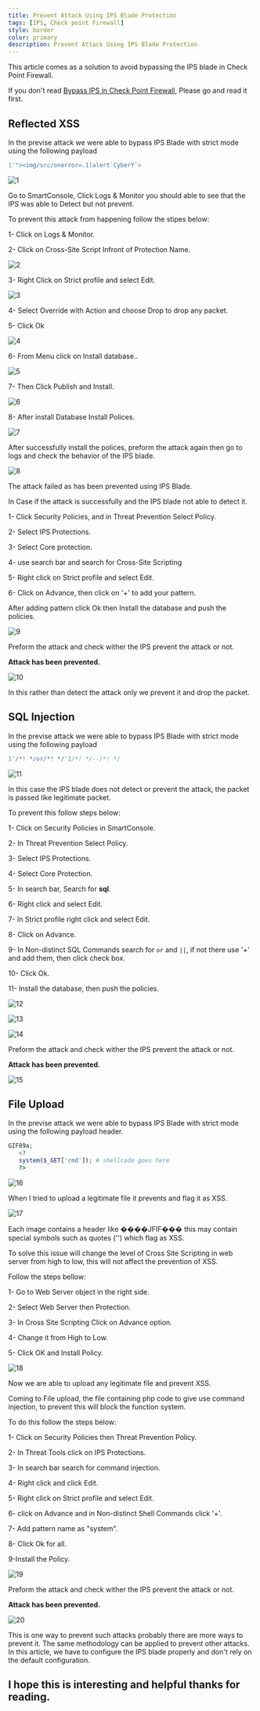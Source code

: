 ```yaml
---
title: Prevent Attack Using IPS Blade Protection
tags: [IPS, Check point Firewall]
style: border
color: primary
description: Prevent Attack Using IPS Blade Protection
---
```

This article comes as a solution to avoid bypassing the IPS blade in Check Point Firewall.

If you don't read [Bypass IPS in Check Point Firewall](https://0xcybery.github.io/blog/bypassIPS), Please go and read it first.

## Reflected XSS

In the previse attack we were able to bypass IPS Blade with strict mode using the following payload 

```jsx
1'"><img/src/onerror=.1|alert`CyberY`>
```

![1](../assets/img/prevent_attack/1.png)

Go to SmartConsole, Click Logs & Monitor you should able to see that the IPS was able to Detect but not prevent.

To prevent this attack from happening follow the stipes below:

1- Click on Logs & Monitor.

2- Click on Cross-Site Script Infront of Protection Name.

![2](../assets/img/prevent_attack/2.png)

3- Right Click on Strict profile and select Edit.

![3](../assets/img/prevent_attack/3.png)

4- Select Override with Action and choose Drop to drop any packet.

5- Click Ok

![4](../assets/img/prevent_attack/4.png)

6- From Menu click on Install database..

![5](../assets/img/prevent_attack/5.png)

7- Then Click Publish and Install.

![6](../assets/img/prevent_attack/6.png)

8- After install Database Install Polices. 

![7](../assets/img/prevent_attack/7.png)

After successfully install the polices, preform the attack again then go to logs and check the behavior of the IPS blade.

![8](../assets/img/prevent_attack/8.png)

The attack failed as has been prevented using IPS Blade.

In Case if the attack is successfully and the IPS blade not able to detect it.

1- Click Security Policies, and in Threat Prevention Select Policy.

2- Select IPS Protections.

3- Select Core protection.

4- use search bar and search for Cross-Site Scripting

5- Right click on Strict profile and select Edit.

6- Click on Advance, then click on '+' to add your pattern.

After adding pattern click Ok then Install the database and push the policies.

![9](../assets/img/prevent_attack/9.png)

Preform the attack and check wither the IPS prevent the attack or not.

**Attack has been prevented.**

![10](../assets/img/prevent_attack/10.png)

In this rather than detect the attack only we prevent it and drop the packet.

## SQL Injection

In the previse attack we were able to bypass IPS Blade with strict mode using the following payload

```sql
1'/*! */or/*! */'1/*! */--/*! */
```

![11](../assets/img/prevent_attack/11.png)

In this case the IPS blade does not detect or prevent the attack, the packet is passed like legitimate packet.

To prevent this follow steps below:

1- Click on Security Policies in SmartConsole.

2- In Threat Prevention Select Policy.

3- Select IPS Protections.

4- Select Core Protection.

5- In search bar, Search for **sql**.

6- Right click and select Edit.

7- In Strict profile right click and select Edit.

8- Click on Advance.

9- In Non-distinct SQL Commands search for `or` and `||`, if not there use '+' and add them, then click check box.

10- Click Ok.

11- Install the database, then push the policies.

![12](../assets/img/prevent_attack/12.png)

![13](../assets/img/prevent_attack/13.png)

![14](../assets/img/prevent_attack/14.png)

Preform the attack and check wither the IPS prevent the attack or not.

**Attack has been prevented.**

![15](../assets/img/prevent_attack/15.png)

## File Upload

In the previse attack we were able to bypass IPS Blade with strict mode using the following payload header.

```php
GIF89a;
   <?
   system($_GET['cmd']); # shellcode goes here
   ?>
```

![16](../assets/img/prevent_attack/16.png)

When I tried to upload a legitimate file it prevents and flag it as XSS.

![17](../assets/img/prevent_attack/17.png)

Each image contains a header like ����JFIF��� this may contain special symbols such as quotes ('') which flag as XSS.

To solve this issue will change the level of Cross Site Scripting in web server from high to low, this will not affect the prevention of XSS.

Follow the steps bellow:

1- Go to Web Server object in the right side.

2- Select Web Server then Protection.

3- In Cross Site Scripting Click on Advance option.

4- Change it from High to Low.

5- Click OK and Install Policy.

![18](../assets/img/prevent_attack/18.png)

Now we are able to upload any legitimate file and prevent XSS.

Coming to File upload, the file containing php code to give use command injection, to prevent this will block the function system.

To do this follow the steps below:

1- Click on Security Policies then Threat Prevention Policy.

2- In Threat Tools click on IPS Protections.

3- In search bar search for command injection.

4- Right click and click Edit.

5- Right click on Strict profile and select Edit.

6- click on Advance and in Non-distinct Shell Commands click '+'.

7- Add pattern name as "system".

8- Click Ok for all.

9-Install the Policy.

![19](../assets/img/prevent_attack/19.png)

Preform the attack and check wither the IPS prevent the attack or not.

**Attack has been prevented.**

![20](../assets/img/prevent_attack/20.png)

This is one way to prevent such attacks probably there are more ways to prevent it.
The same methodology can be applied to prevent other attacks.
In this article, we have to configure the IPS blade properly and don't rely on the default configuration.

## I hope this is interesting and helpful thanks for reading.